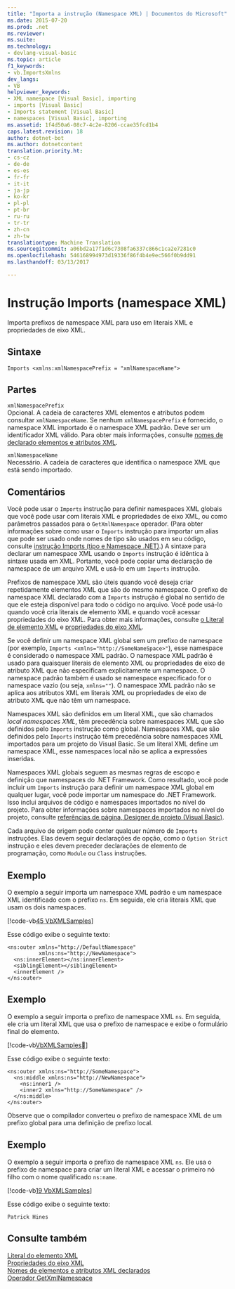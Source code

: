 ```yaml
---
title: "Importa a instrução (Namespace XML) | Documentos do Microsoft"
ms.date: 2015-07-20
ms.prod: .net
ms.reviewer: 
ms.suite: 
ms.technology:
- devlang-visual-basic
ms.topic: article
f1_keywords:
- vb.ImportsXmlns
dev_langs:
- VB
helpviewer_keywords:
- XML namespace [Visual Basic], importing
- imports [Visual Basic]
- Imports statement [Visual Basic]
- namespaces [Visual Basic], importing
ms.assetid: 1f4d50a6-08c7-4c2e-8206-ccae35fcd1b4
caps.latest.revision: 18
author: dotnet-bot
ms.author: dotnetcontent
translation.priority.ht:
- cs-cz
- de-de
- es-es
- fr-fr
- it-it
- ja-jp
- ko-kr
- pl-pl
- pt-br
- ru-ru
- tr-tr
- zh-cn
- zh-tw
translationtype: Machine Translation
ms.sourcegitcommit: a06bd2a17f1d6c7308fa6337c866c1ca2e7281c0
ms.openlocfilehash: 546168994973d19336f86f4b4e9ec566f0b9dd91
ms.lasthandoff: 03/13/2017

---
```

# <a name="imports-statement-xml-namespace"></a>Instrução Imports (namespace XML)
Importa prefixos de namespace XML para uso em literais XML e propriedades de eixo XML.  
  
## <a name="syntax"></a>Sintaxe  
  
```  
Imports <xmlns:xmlNamespacePrefix = "xmlNamespaceName">  
```  
  
## <a name="parts"></a>Partes  
 `xmlNamespacePrefix`  
 Opcional. A cadeia de caracteres XML elementos e atributos podem consultar `xmlNamespaceName`. Se nenhum `xmlNamespacePrefix` é fornecido, o namespace XML importado é o namespace XML padrão. Deve ser um identificador XML válido. Para obter mais informações, consulte [nomes de declarado elementos e atributos XML](../../../visual-basic/programming-guide/language-features/xml/names-of-declared-xml-elements-and-attributes.md).  
  
 `xmlNamespaceName`  
 Necessário. A cadeia de caracteres que identifica o namespace XML que está sendo importado.  
  
## <a name="remarks"></a>Comentários  
 Você pode usar o `Imports` instrução para definir namespaces XML globais que você pode usar com literais XML e propriedades de eixo XML, ou como parâmetros passados para o `GetXmlNamespace` operador. (Para obter informações sobre como usar o `Imports` instrução para importar um alias que pode ser usado onde nomes de tipo são usados em seu código, consulte [instrução Imports (tipo e Namespace .NET)](../../../visual-basic/language-reference/statements/imports-statement-net-namespace-and-type.md).) A sintaxe para declarar um namespace XML usando o `Imports` instrução é idêntica à sintaxe usada em XML. Portanto, você pode copiar uma declaração de namespace de um arquivo XML e usá-lo em um `Imports` instrução.  
  
 Prefixos de namespace XML são úteis quando você deseja criar repetidamente elementos XML que são do mesmo namespace. O prefixo de namespace XML declarado com a `Imports` instrução é global no sentido de que ele esteja disponível para todo o código no arquivo. Você pode usá-lo quando você cria literais de elemento XML e quando você acessar propriedades do eixo XML. Para obter mais informações, consulte [o Literal de elemento XML](../../../visual-basic/language-reference/xml-literals/xml-element-literal.md) e [propriedades do eixo XML](../../../visual-basic/language-reference/xml-axis/xml-axis-properties.md).  
  
 Se você definir um namespace XML global sem um prefixo de namespace (por exemplo, `Imports <xmlns="http://SomeNameSpace>"`), esse namespace é considerado o namespace XML padrão. O namespace XML padrão é usado para quaisquer literais de elemento XML ou propriedades de eixo de atributo XML que não especificam explicitamente um namespace. O namespace padrão também é usado se namespace especificado for o namespace vazio (ou seja, `xmlns=""`). O namespace XML padrão não se aplica aos atributos XML em literais XML ou propriedades de eixo de atributo XML que não têm um namespace.  
  
 Namespaces XML são definidos em um literal XML, que são chamados *local namespaces XML*, têm precedência sobre namespaces XML que são definidos pelo `Imports` instrução como global. Namespaces XML que são definidos pelo `Imports` instrução têm precedência sobre namespaces XML importados para um projeto do Visual Basic. Se um literal XML define um namespace XML, esse namespaces local não se aplica a expressões inseridas.  
  
 Namespaces XML globais seguem as mesmas regras de escopo e definição que namespaces do .NET Framework. Como resultado, você pode incluir um `Imports` instrução para definir um namespace XML global em qualquer lugar, você pode importar um namespace do .NET Framework. Isso inclui arquivos de código e namespaces importados no nível do projeto. Para obter informações sobre namespaces importados no nível do projeto, consulte [referências de página, Designer de projeto (Visual Basic)](https://docs.microsoft.com/visualstudio/ide/reference/references-page-project-designer-visual-basic).  
  
 Cada arquivo de origem pode conter qualquer número de `Imports` instruções. Elas devem seguir declarações de opção, como o `Option Strict` instrução e eles devem preceder declarações de elemento de programação, como `Module` ou `Class` instruções.  
  
## <a name="example"></a>Exemplo  
 O exemplo a seguir importa um namespace XML padrão e um namespace XML identificado com o prefixo `ns`. Em seguida, ele cria literais XML que usam os dois namespaces.  
  
 [!code-vb[45 VbXMLSamples](../../../visual-basic/language-reference/operators/codesnippet/VisualBasic/imports-statement-xml-namespace_1.vb)]  
  
 Esse código exibe o seguinte texto:  
  
```  
<ns:outer xmlns="http://DefaultNamespace"   
          xmlns:ns="http://NewNamespace">  
  <ns:innerElement></ns:innerElement>  
  <siblingElement></siblingElement>  
  <innerElement />  
</ns:outer>  
```  
  
## <a name="example"></a>Exemplo  
 O exemplo a seguir importa o prefixo de namespace XML `ns`. Em seguida, ele cria um literal XML que usa o prefixo de namespace e exibe o formulário final do elemento.  
  
 [!code-vb[VbXMLSamples&#22;](../../../visual-basic/language-reference/operators/codesnippet/VisualBasic/imports-statement-xml-namespace_2.vb)]  
  
 Esse código exibe o seguinte texto:  
  
```  
<ns:outer xmlns:ns="http://SomeNamespace">  
  <ns:middle xmlns:ns="http://NewNamespace">  
    <ns:inner1 />  
    <inner2 xmlns="http://SomeNamespace" />  
  </ns:middle>  
</ns:outer>  
```  
  
 Observe que o compilador converteu o prefixo de namespace XML de um prefixo global para uma definição de prefixo local.  
  
## <a name="example"></a>Exemplo  
 O exemplo a seguir importa o prefixo de namespace XML `ns`. Ele usa o prefixo de namespace para criar um literal XML e acessar o primeiro nó filho com o nome qualificado `ns:name`.  
  
 [!code-vb[19 VbXMLSamples](../../../visual-basic/language-reference/operators/codesnippet/VisualBasic/imports-statement-xml-namespace_3.vb)]  
  
 Esse código exibe o seguinte texto:  
  
 `Patrick Hines`  
  
## <a name="see-also"></a>Consulte também  
 [Literal do elemento XML](../../../visual-basic/language-reference/xml-literals/xml-element-literal.md)   
 [Propriedades do eixo XML](../../../visual-basic/language-reference/xml-axis/xml-axis-properties.md)   
 [Nomes de elementos e atributos XML declarados](../../../visual-basic/programming-guide/language-features/xml/names-of-declared-xml-elements-and-attributes.md)   
 [Operador GetXmlNamespace](../../../visual-basic/language-reference/operators/getxmlnamespace-operator.md)
